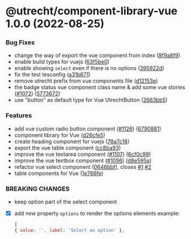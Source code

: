 # @utrecht/component-library-vue 1.0.0 (2022-08-25)


### Bug Fixes

* change the way of export the vue component from index ([8f9a8f9](https://github.com/nl-design-system/utrecht/commit/8f9a8f9f74625867153e00e6fe5488172cde8433))
* enable build types for vuejs ([63f5be0](https://github.com/nl-design-system/utrecht/commit/63f5be077b22e01fab8ed1fbe717936a836911cc))
* enable showing `select` even if  there is no options ([395922d](https://github.com/nl-design-system/utrecht/commit/395922da66fde4ddbdcc030095d5b8ff81d2c231))
* fix the test tesconfig ([a31b671](https://github.com/nl-design-system/utrecht/commit/a31b671730bffa5e32fc9da7e5db21d6ee69616c))
* remove utrecht prefix from vue components file ([d12153e](https://github.com/nl-design-system/utrecht/commit/d12153e5c1f5ef24797deb4cfe9ae5806f28eeb9))
* the badge status vue component class name & add some vue stories ([#1072](https://github.com/nl-design-system/utrecht/issues/1072)) ([5773672](https://github.com/nl-design-system/utrecht/commit/5773672171ad24decfce1dcf2008ce18389fbe6d))
* use "button" as default type for Vue UtrechtButton ([2663bb5](https://github.com/nl-design-system/utrecht/commit/2663bb5921737d483dfe21b64f338de4592f6f3b))


### Features

* add vue custom radio button component ([#1126](https://github.com/nl-design-system/utrecht/issues/1126)) ([6790881](https://github.com/nl-design-system/utrecht/commit/67908818b285d8aed7684a838bc247a72d457d34))
* component library for Vue ([d26cfe5](https://github.com/nl-design-system/utrecht/commit/d26cfe55ef509552fc4f86d61fa1e28aa128ee04))
* create heading component for vuejs ([78a7c18](https://github.com/nl-design-system/utrecht/commit/78a7c1876bda5f6871d62b2fccefe69396fba823))
* export the vue table component ([cc8ba93](https://github.com/nl-design-system/utrecht/commit/cc8ba93c37116a346a6b7c0a5a1f741c94b66f85))
* improve the vue textarea component ([#1107](https://github.com/nl-design-system/utrecht/issues/1107)) ([6cf0c99](https://github.com/nl-design-system/utrecht/commit/6cf0c996f57faef067c77ae1abf69e9953c56c13))
* improve the vue textbox component ([#1096](https://github.com/nl-design-system/utrecht/issues/1096)) ([d8e595a](https://github.com/nl-design-system/utrecht/commit/d8e595aa22092d360d3eec94df5e32e2d78f0b63))
* refactor vue select component ([0646bbf](https://github.com/nl-design-system/utrecht/commit/0646bbf70b230e87337ef21fce2be0f12dd45027)), closes [#1](https://github.com/nl-design-system/utrecht/issues/1) [#2](https://github.com/nl-design-system/utrecht/issues/2)
* table components for Vue ([1e766fe](https://github.com/nl-design-system/utrecht/commit/1e766fecc51619823b3d9edd2ca766bd595199ed))


### BREAKING CHANGES

* keep option part of the select component

- [x] add new property `options` to render the options elements
    example:
    ```js
    [
    { value: '', label: 'Select an option' },
